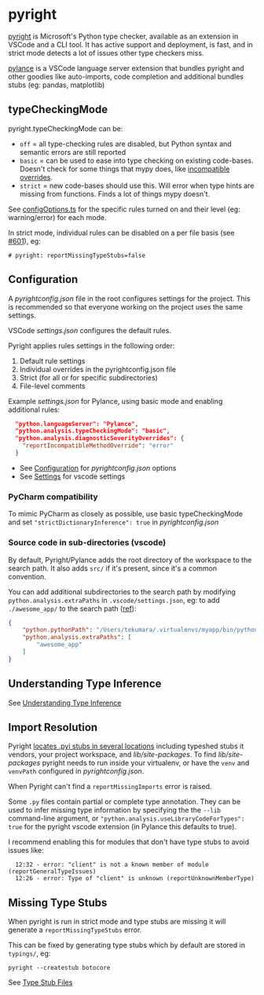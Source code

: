 # pyright

[pyright](https://github.com/microsoft/pyright) is Microsoft's Python type checker, available as an extension in VSCode and a CLI tool. It has active support and deployment, is fast, and in strict mode detects a lot of issues other type checkers miss.

[pylance](https://github.com/microsoft/pylance-release) is a VSCode language server extension that bundles pyright and other goodies like auto-imports, code completion and additional bundles stubs (eg: pandas, matplotlib)

## typeCheckingMode

pyright.typeCheckingMode can be:

* `off` = all type-checking rules are disabled, but Python syntax and semantic errors are still reported
* `basic` = can be used to ease into type checking on existing code-bases. Doesn't check for some things that mypy does, like [incompatible overrides](https://mypy.readthedocs.io/en/stable/common_issues.html#incompatible-overrides).
* `strict` = new code-bases should use this. Will error when type hints are missing from functions. Finds a lot of things mypy doesn't.

See [configOptions.ts](https://github.com/microsoft/pyright/blob/978baa47a55f056523174a00c11f3301a27e7062/server/src/common/configOptions.ts#L257) for the specific rules turned on and their level (eg: warning/error) for each mode.

In strict mode, individual rules can be disabled on a per file basis (see [#601](https://github.com/microsoft/pyright/issues/601)), eg:

```
# pyright: reportMissingTypeStubs=false
```

## Configuration

A *pyrightconfig.json* file in the root configures settings for the project. This is recommended so that everyone working on the project uses the same settings.

VSCode *settings.json* configures the default rules.

Pyright applies rules settings in the following order:

1. Default rule settings
1. Individual overrides in the pyrightconfig.json file
1. Strict (for all or for specific subdirectories)
1. File-level comments

Example *settings.json* for Pylance, using basic mode and enabling additional rules:

```json
  "python.languageServer": "Pylance",
  "python.analysis.typeCheckingMode": "basic",
  "python.analysis.diagnosticSeverityOverrides": {
    "reportIncompatibleMethodOverride": "error"
  }
```

* See [Configuration](https://github.com/microsoft/pyright/blob/master/docs/configuration.md) for *pyrightconfig.json* options
* See [Settings](https://github.com/microsoft/pyright/blob/master/docs/settings.md) for vscode settings

### PyCharm compatibility

To mimic PyCharm as closely as possible, use basic typeCheckingMode and set `"strictDictionaryInference": true` in *pyrightconfig.json*

### Source code in sub-directories (vscode)

By default, Pyright/Pylance adds the root directory of the workspace to the search path. It also adds `src/` if it's present, since it's a common convention.

You can add additional subdirectories to the search path by modifying `python.analysis.extraPaths` in `.vscode/settings.json`, eg: to add `./awesome_app/` to the search path ([ref](https://github.com/microsoft/pylance-release/issues/68#issuecomment-655072032)):

```json
{
    "python.pythonPath": "/Users/tekumara/.virtualenvs/myapp/bin/python",
    "python.analysis.extraPaths": [
        "awesome_app"
    ]
}
```

## Understanding Type Inference

See [Understanding Type Inference](https://github.com/microsoft/pyright/blob/master/docs/type-inference.md)

## Import Resolution

Pyright [locates .pyi stubs in several locations](https://github.com/microsoft/pyright/blob/master/docs/import-resolution.md#resolution-order) including typeshed stubs it vendors, your project workspace, and *lib/site-packages*. To find *lib/site-packages* pyright needs to run inside your virtualenv, or have the `venv` and `venvPath` configured in *pyrightconfig.json*.

When Pyright can't find a `reportMissingImports` error is raised.

Some `.py` files contain partial or complete type annotation. They can be used to infer missing type information by specifying the  the `--lib` command-line argument, or `"python.analysis.useLibraryCodeForTypes": true` for the pyright vscode extension (in Pylance this defaults to true).

I recommend enabling this for modules that don't have type stubs to avoid issues like:

```
  12:32 - error: "client" is not a known member of module (reportGeneralTypeIssues)
  12:26 - error: Type of "client" is unknown (reportUnknownMemberType)
```

## Missing Type Stubs

When pyright is run in strict mode and type stubs are missing it will generate a `reportMissingTypeStubs` error.

This can be fixed by generating type stubs which by default are stored in `typings/`, eg:

```
pyright --createstub botocore
```

See [Type Stub Files](https://github.com/microsoft/pyright/blob/master/docs/type-stubs.md)